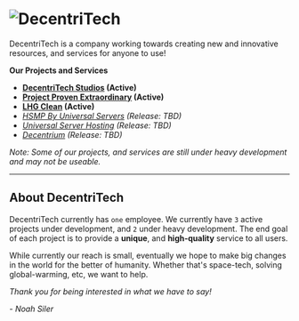 # ![DecentriTech](https://github.com/NoahThatsWack/DecentriTech/blob/master/Website/resources/media/png/iconbname.png?raw=true)

DecentriTech is a company working towards creating new and innovative resources, and services for anyone to use!

**Our Projects and Services**

- **[DecentriTech Studios](https://studio.decentritech.com) (Active)**
- **[Project Proven Extraordinary](https://www.provenextraordinary.com) (Active)**
- **[LHG Clean](https://www.lhgclean.com) (Active)**
- *[HSMP By Universal Servers](https://mc.universalservers.net) (Release: TBD)*
- *[Universal Server Hosting](https://www.universalservers.net) (Release: TBD)*
- *[Decentrium](https://www.decentrium.org) (Release: TBD)*

*Note: Some of our projects, and services are still under heavy development and may not be useable.*

---

## About DecentriTech

DecentriTech currently has `one` employee. We currently have `3` active projects under development, and `2` under heavy development.
The end goal of each project is to provide a **unique**, and **high-quality** service to all users.

While currently our reach is small, eventually we hope to make big changes in the world for the better of humanity. Whether that's space-tech, solving global-warming, etc, we want to help.

*Thank you for being interested in what we have to say!*

*- Noah Siler*
